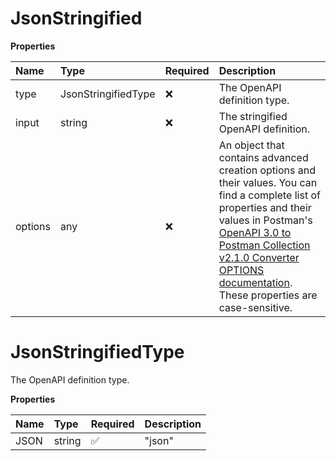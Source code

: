 # JsonStringified

**Properties**

| Name    | Type                | Required | Description                                                                                                                                                                                                                                                                                                                              |
| :------ | :------------------ | :------- | :--------------------------------------------------------------------------------------------------------------------------------------------------------------------------------------------------------------------------------------------------------------------------------------------------------------------------------------- |
| type    | JsonStringifiedType | ❌       | The OpenAPI definition type.                                                                                                                                                                                                                                                                                                             |
| input   | string              | ❌       | The stringified OpenAPI definition.                                                                                                                                                                                                                                                                                                      |
| options | any                 | ❌       | An object that contains advanced creation options and their values. You can find a complete list of properties and their values in Postman's [OpenAPI 3.0 to Postman Collection v2.1.0 Converter OPTIONS documentation](https://github.com/postmanlabs/openapi-to-postman/blob/develop/OPTIONS.md). These properties are case-sensitive. |

# JsonStringifiedType

The OpenAPI definition type.

**Properties**

| Name | Type   | Required | Description |
| :--- | :----- | :------- | :---------- |
| JSON | string | ✅       | "json"      |

<!-- This file was generated by liblab | https://liblab.com/ -->
